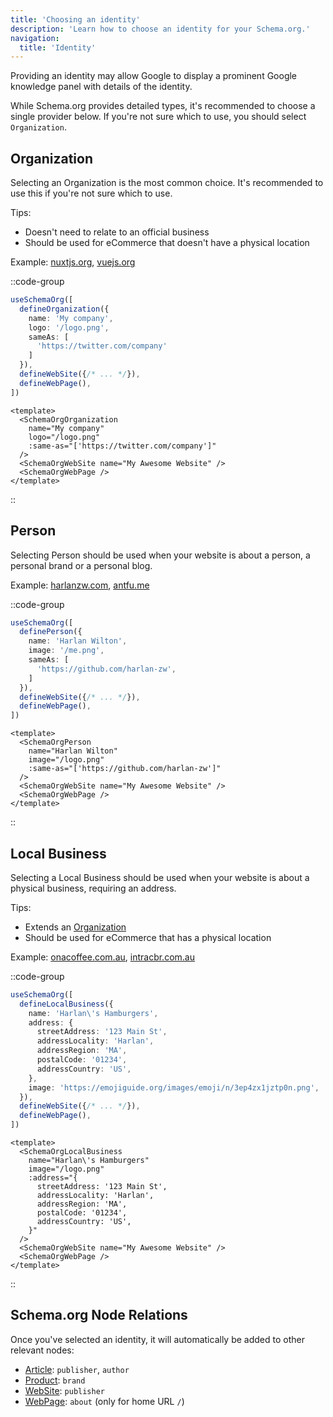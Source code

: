 ```yaml
---
title: 'Choosing an identity'
description: 'Learn how to choose an identity for your Schema.org.'
navigation:
  title: 'Identity'
---
```


Providing an identity may allow Google to display a prominent Google knowledge panel with details of the identity.

While Schema.org provides detailed types, it's recommended to choose a single provider below. If you're not sure which to use, you should select `Organization`.

## Organization

Selecting an Organization is the most common choice. It's recommended to use this if you're not sure which to use.

Tips:

- Doesn't need to relate to an official business
- Should be used for eCommerce that doesn't have a physical location

Example: [nuxtjs.org](https://nuxtjs.org), [vuejs.org](https://vuejs.org)

::code-group

```ts [useSchemaOrg]
useSchemaOrg([
  defineOrganization({
    name: 'My company',
    logo: '/logo.png',
    sameAs: [
      'https://twitter.com/company'
    ]
  }),
  defineWebSite({/* ... */}),
  defineWebPage(),
])
```

```vue [Vue Components]
<template>
  <SchemaOrgOrganization
    name="My company"
    logo="/logo.png"
    :same-as="['https://twitter.com/company']"
  />
  <SchemaOrgWebSite name="My Awesome Website" />
  <SchemaOrgWebPage />
</template>
```

::

## Person

Selecting Person should be used when your website is about a person, a personal brand or a personal blog.

Example: [harlanzw.com](https://harlanzw.com), [antfu.me](https://antfu.me)

::code-group

```ts [useSchemaOrg]
useSchemaOrg([
  definePerson({
    name: 'Harlan Wilton',
    image: '/me.png',
    sameAs: [
      'https://github.com/harlan-zw',
    ]
  }),
  defineWebSite({/* ... */}),
  defineWebPage(),
])
```

```vue [Vue Components]
<template>
  <SchemaOrgPerson
    name="Harlan Wilton"
    image="/logo.png"
    :same-as="['https://github.com/harlan-zw']"
  />
  <SchemaOrgWebSite name="My Awesome Website" />
  <SchemaOrgWebPage />
</template>
```

::

## Local Business

Selecting a Local Business should be used when your website is about a physical business, requiring an address.

Tips:

- Extends an [Organization](/docs/schema-org/api/schema/organization)
- Should be used for eCommerce that has a physical location

Example: [onacoffee.com.au](https://onacoffee.com.au), [intracbr.com.au](https://intracbr.com.au)

::code-group

```ts [useSchemaOrg]
useSchemaOrg([
  defineLocalBusiness({
    name: 'Harlan\'s Hamburgers',
    address: {
      streetAddress: '123 Main St',
      addressLocality: 'Harlan',
      addressRegion: 'MA',
      postalCode: '01234',
      addressCountry: 'US',
    },
    image: 'https://emojiguide.org/images/emoji/n/3ep4zx1jztp0n.png',
  }),
  defineWebSite({/* ... */}),
  defineWebPage(),
])
```

```vue [Vue Components]
<template>
  <SchemaOrgLocalBusiness
    name="Harlan\'s Hamburgers"
    image="/logo.png"
    :address="{
      streetAddress: '123 Main St',
      addressLocality: 'Harlan',
      addressRegion: 'MA',
      postalCode: '01234',
      addressCountry: 'US',
    }"
  />
  <SchemaOrgWebSite name="My Awesome Website" />
  <SchemaOrgWebPage />
</template>
```

::

## Schema.org Node Relations

Once you've selected an identity, it will automatically be added to other relevant nodes:

- [Article](/docs/schema-org/api/schema/article): `publisher`, `author`
- [Product](/docs/schema-org/api/schema/product): `brand`
- [WebSite](/docs/schema-org/api/schema/website): `publisher`
- [WebPage](/docs/schema-org/api/schema/webpage): `about` (only for home URL `/`)

